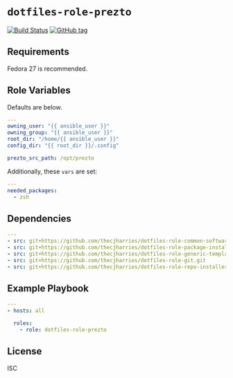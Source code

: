# `dotfiles-role-prezto`

[![Build Status](https://travis-ci.org/thecjharries/dotfiles-role-prezto.svg?branch=master)](https://travis-ci.org/thecjharries/dotfiles-role-prezto)
[![GitHub tag](https://img.shields.io/github/tag/thecjharries/dotfiles-role-prezto.svg)](https://github.com/thecjharries/dotfiles-role-prezto)

## Requirements

Fedora 27 is recommended.

## Role Variables

Defaults are below.

```yml
---
owning_user: "{{ ansible_user }}"
owning_group: "{{ ansible_user }}"
root_dir: "/home/{{ ansible_user }}"
config_dir: "{{ root_dir }}/.config"

prezto_src_path: /opt/prezto
```

Additionally, these `vars` are set:

```yml
---
needed_packages:
  - zsh
```

## Dependencies

```yml
---
- src: git+https://github.com/thecjharries/dotfiles-role-common-software.git
- src: git+https://github.com/thecjharries/dotfiles-role-package-installer.git
- src: git+https://github.com/thecjharries/dotfiles-role-generic-template.git
- src: git+https://github.com/thecjharries/dotfiles-role-git.git
- src: git+https://github.com/thecjharries/dotfiles-role-repo-installer.git
```

## Example Playbook

```yml
---
- hosts: all

  roles:
    - role: dotfiles-role-prezto
```

## License

ISC
